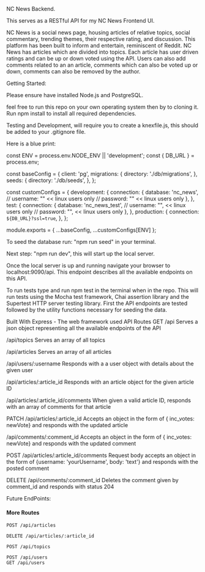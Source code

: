 
NC News Backend.

This serves as a RESTful API for my NC News Frontend UI. 

NC News is a social news page, housing articles of relative topics, social commentary, trending themes, their respective rating, and discussion. This platform has been built to inform and entertain, reminiscent of Reddit. NC News has articles which are divided into topics. Each article has user driven ratings and can be up or down voted using the API. Users can also add comments related to an an article, comments which can also be voted up or down, comments can also be removed by the author.


Getting Started:

Please ensure have installed Node.js and PostgreSQL.

feel free to run this repo on your own operating system then by to cloning it.  
Run npm install to install all required dependencies.

Testing and Development, will require you to create a knexfile.js, this should be added to your .gitignore file. 

Here is a blue print:

const ENV = process.env.NODE_ENV || 'development';
const { DB_URL } = process.env;

const baseConfig = {
  client: 'pg',
  migrations: {
    directory: './db/migrations',
  },
  seeds: {
    directory: './db/seeds',
  },
};

const customConfigs = {
  development: {
    connection: {
      database: 'nc_news',
      // username: "" << linux users only
      // password: "" << linux users only
    },
  },
  test: {
    connection: {
      database: 'nc_news_test',
      // username: "", << linux users only
      // password: "", << linux users only
    },
  },
  production: {
    connection: `${DB_URL}?ssl=true`,
  },
};

module.exports = { ...baseConfig, ...customConfigs[ENV] };

To seed the database run: "npm run seed" in your terminal.

Next step: "npm run dev", this will start up the local server.

Once the local server is up and running navigate your browser to localhost:9090/api. 
This endpoint describes all the available endpoints on this API.


To run tests type and run npm test in the terminal when in the repo. This will run tests using the Mocha test framework, Chai assertion library and the Supertest HTTP server testing library. First the API endpoints are tested followed by the utility functions necessary for seeding the data.

Built With
Express - The web framework used
API Routes
GET
/api Serves a json object representing all the available endpoints of the API

/api/topics Serves an array of all topics

/api/articles Serves an array of all articles

/api/users/:username Responds with a a user object with details about the given user

/api/articles/:article_id Responds with an article object for the given article ID

/api/articles/:article_id/comments When given a valid article ID, responds with an array of comments for that article

PATCH
/api/articles/:article_id Accepts an object in the form of { inc_votes: newVote} and responds with the updated article

/api/comments/:comment_id Accepts an object in the form of { inc_votes: newVote} and responds with the updated comment

POST
/api/articles/:article_id/comments Request body accepts an object in the form of {username: 'yourUsername', body: 'text'} and responds with the posted comment

DELETE
/api/comments/:comment_id Deletes the comment given by comment_id and responds with status 204


Future EndPoints:

#### More Routes

```http
POST /api/articles

DELETE /api/articles/:article_id

POST /api/topics

POST /api/users
GET /api/users
```

